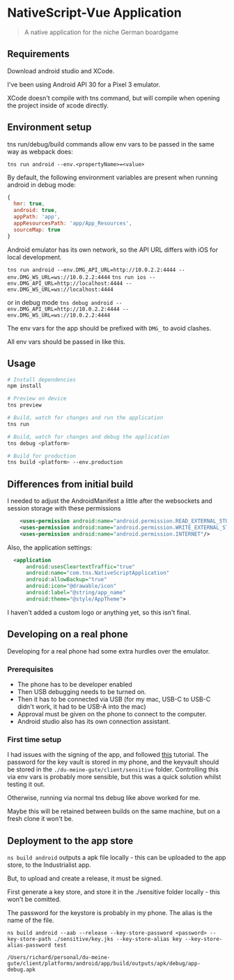 # NativeScript-Vue Application

> A native application for the niche German boardgame

## Requirements

Download android studio and XCode.

I've been using Android API 30 for a Pixel 3 emulator.

XCode doesn't compile with tns command, but will compile when opening the project inside of xcode directly.

## Environment setup

tns run/debug/build commands allow env vars to be passed in the same way as webpack does:

`tns run android --env.<propertyName>=<value>`

By default, the following environment variables are present when running android in debug mode:

```JavaScript
{
  hmr: true,
  android: true,
  appPath: 'app',
  appResourcesPath: 'app/App_Resources',
  sourceMap: true
}
```

Android emulator has its own network, so the API URL differs with iOS for local development.

`tns run android --env.DMG_API_URL=http://10.0.2.2:4444 --env.DMG_WS_URL=ws://10.0.2.2:4444`
`tns run ios --env.DMG_API_URL=http://localhost:4444 --env.DMG_WS_URL=ws://localhost:4444`

or in debug mode
`tns debug android --env.DMG_API_URL=http://10.0.2.2:4444 --env.DMG_WS_URL=ws://10.0.2.2:4444`

The env vars for the app should be prefixed with `DMG_` to avoid clashes.

All env vars should be passed in like this.

## Usage

```bash
# Install dependencies
npm install

# Preview on device
tns preview

# Build, watch for changes and run the application
tns run

# Build, watch for changes and debug the application
tns debug <platform>

# Build for production
tns build <platform> --env.production

```

## Differences from initial build

I needed to adjust the AndroidManifest a little after the websockets and session storage with these permissions

```xml
	<uses-permission android:name="android.permission.READ_EXTERNAL_STORAGE"/>
	<uses-permission android:name="android.permission.WRITE_EXTERNAL_STORAGE"/>
	<uses-permission android:name="android.permission.INTERNET"/>
```

Also, the application settings:

```xml
  <application
      android:usesCleartextTraffic="true"
      android:name="com.tns.NativeScriptApplication"
      android:allowBackup="true"
      android:icon="@drawable/icon"
      android:label="@string/app_name"
      android:theme="@style/AppTheme">
```

I haven't added a custom logo or anything yet, so this isn't final.

## Developing on a real phone

Developing for a real phone had some extra hurdles over the emulator.

### Prerequisites

- The phone has to be developer enabled
- Then USB debugging needs to be turned on.
- Then it has to be connected via USB (for my mac, USB-C to USB-C didn't work, it had to be USB-A into the mac)
- Approval must be given on the phone to connect to the computer.
- Android studio also has its own connection assistant.

### First time setup

I had issues with the signing of the app, and followed [this](https://github.com/flutter/flutter/issues/55117#issuecomment-615921647) tutorial. The password for the key vault is stored in my phone, and the keyvault should be stored in the `./du-meine-gute/client/sensitive` folder. Controlling this via env vars is probably more sensible, but this was a quick solution whilst testing it out.

Otherwise, running via normal tns debug like above worked for me.

Maybe this will be retained between builds on the same machine, but on a fresh clone it won't be.

## Deployment to the app store

`ns build android`
outputs a apk file locally - this can be uploaded to the app store, to the Industrialist app.

But, to upload and create a release, it must be signed.

First generate a key store, and store it in the ./sensitive folder locally - this won't be comitted.

The password for the keystore is probably in my phone. The alias is the name of the file.

`ns build android --aab --release --key-store-password <password> --key-store-path ./sensitive/key.jks --key-store-alias key --key-store-alias-password test`

`/Users/richard/personal/du-meine-gute/client/platforms/android/app/build/outputs/apk/debug/app-debug.apk`
